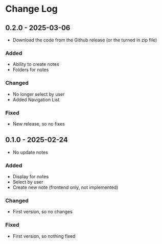 # Change Log


## 0.2.0 - 2025-03-06
- Download the code from the Github release (or the turned in zip file)
### Added
-	Ability to create notes
-	Folders for notes
### Changed
-	No longer select by user
-	Added Navigation List
### Fixed
-	New release, so no fixes

## 0.1.0 - 2025-02-24
- No update notes
### Added
-	Display for notes
-	Select by user
-	Create new note (frontend only, not implemented)
### Changed
-	First version, so no changes
### Fixed
-	First version, so nothing fixed
